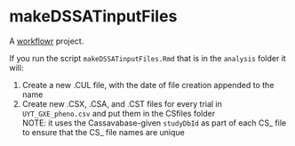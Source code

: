 # makeDSSATinputFiles

A [workflowr][] project.

[workflowr]: https://github.com/jdblischak/workflowr

If you run the script `makeDSSATinputFiles.Rmd` that is in the `analysis` folder
it will:  
1. Create a new .CUL file, with the date of file creation appended to the name  
2. Create new .CSX, .CSA, and .CST files for every trial in `UYT_GXE_pheno.csv`
and put them in the CSfiles folder  
NOTE: it uses the Cassavabase-given `studyDbId` as part of each CS_ file to 
ensure that the CS_ file names are unique  
